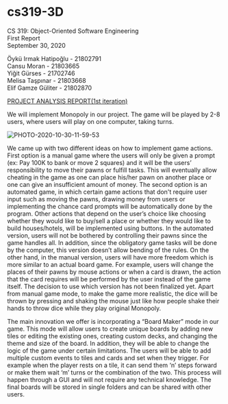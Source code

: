 # cs319-3D

CS 319: Object-Oriented Software Engineering  
First Report  
September 30, 2020  

Öykü Irmak Hatipoğlu - 21802791  
Cansu Moran - 21803665  
Yiğit Gürses - 21702746  
Melisa Taşpınar - 21803668  
Elif Gamze Güliter - 21802870

[PROJECT ANALYSIS REPORT(1st iteration)](https://github.com/gamzeguliter/cs319-Monopoly-3D/blob/master/Project%20Analysis%20Report.pdf)

   We will implement Monopoly in our project. The game will be played by 2-8 users, where users will play on one computer, taking turns.  
     
![PHOTO-2020-10-30-11-59-53](https://user-images.githubusercontent.com/47862669/97731401-1b6f2080-1ae6-11eb-9ff4-eb339c117e08.jpg)

We came up with two different ideas on how to implement game actions. First option is a manual game where the users will only be given a prompt (ex: Pay 100K to bank or move 2 squares) and it will be the users’ responsibility to move their pawns or fulfill tasks. This will eventually allow cheating in the game as one can place his/her pawn on another place or one can give an insufficient amount of money. The second option is an automated game, in which certain game actions that don't require user input such as moving the pawns, drawing money from users or implementing the chance card prompts will be automatically done by the program. Other actions that depend on the user’s choice like choosing whether they would like to buy/sell a place or whether they would like to build houses/hotels, will be implemented using buttons. In the automated version, users will not be bothered by controlling their pawns since the game handles all. In addition, since the obligatory game tasks will be done by the computer, this version doesn’t allow bending of the rules. On the other hand, in the manual version, users will have more freedom which is more similar to an actual board game. For example, users will change the places of their pawns by mouse actions or when a card is drawn, the action that the card requires will be performed by the user instead of the game itself. The decision to use which version has not been finalized yet. Apart from manual game mode, to make the game more realistic, the dice will be thrown by pressing and shaking the mouse just like how people shake their hands to throw dice while they play original Monopoly.

  The main innovation we offer is incorporating a “Board Maker” mode in our game. This mode will allow users to create unique boards by adding new tiles or editing the existing ones, creating custom decks, and changing the theme and size of the board. In addition, they will be able to change the logic of the game under certain limitations. The users will be able to add multiple custom events to tiles and cards and set when they trigger. For example when the player rests on a tile, it can send them ‘n’ steps forward or make them wait ‘m’ turns or the combination of the two. This process will happen through a GUI and will not require any technical knowledge. The final boards will be stored in single folders and can be shared with other users.

